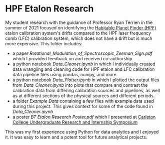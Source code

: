 # HPF Etalon Research

My student research with the guidance of Professor Ryan Terrien in the summer of 2021 focused on identifying the <a href="https://hpf.psu.edu/" target="_blank">Habitable Planet Finder (HPF)</a> etalon calibration system's drifts compared to the HPF laser frequency comb (LFC) calibration system, which does not have a drift but is much more expensive. This folder includes:
- a paper *Rotational_Modulation_of_Spectroscopic_Zeeman_Sign.pdf* which I provided feedback on and received co-authorship
- a python notebook *Data_Cleaner.ipynb* in which I individually created data wrangling and cleaning code for HPF etalon and LFC calibration data pipeline files using pandas, numpy, and more.
- a python notebook *Data_Plotter.ipynb* in which I plotted the output files from *Data_Cleaner.ipynb* into plots that compare and contrast the calibration data from differing calibration sources and pipelines, as well as at different sections of the physical sources and different periods.
- a folder *Example Data* containing a few files with example data used during this project. This gives context for some of the code found in *Data_Cleaner.ipynb*
- a poster *BT Etalon Research Poster.pdf* which I presented at <a href="https://www.carleton.edu/research/symposium/" target="_blank">Carleton College Undergraduate Research and Internship Symposium</a>

This was my first experience using Python for data analytics and I enjoyed it. It was easy to learn and a potent tool for future analytical projects.
